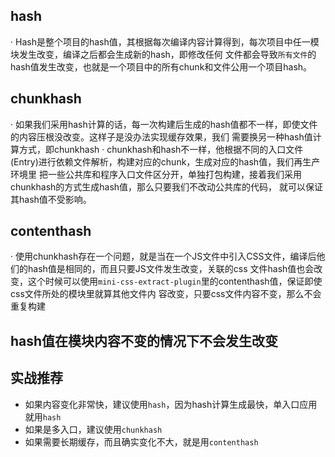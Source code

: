 ## hash
  · Hash是整个项目的hash值，其根据每次编译内容计算得到，每次项目中任一模块发生改变，编译之后都会生成新的hash，即修改任何
    文件都会导致`所有文件`的hash值发生改变，也就是一个项目中的所有chunk和文件公用一个项目hash。

## chunkhash
  · 如果我们采用hash计算的话，每一次构建后生成的hash值都不一样，即使文件的内容压根没改变。这样子是没办法实现缓存效果，我们
    需要换另一种hash值计算方式，即chunkhash
  · chunkhash和hash不一样，他根据不同的入口文件(Entry)进行依赖文件解析，构建对应的chunk，生成对应的hash值，我们再生产环境里
    把一些公共库和程序入口文件区分开，单独打包构建，接着我们采用chunkhash的方式生成hash值，那么只要我们不改动公共库的代码，
    就可以保证其hash值不受影响。

## contenthash
 · 使用chunkhash存在一个问题，就是当在一个JS文件中引入CSS文件，编译后他们的hash值是相同的，而且只要JS文件发生改变，关联的css
   文件hash值也会改变，这个时候可以使用`mini-css-extract-plugin`里的contenthash值，保证即使css文件所处的模块里就算其他文件内
   容改变，只要css文件内容不变，那么不会重复构建

## hash值在模块内容不变的情况下不会发生改变

## 实战推荐
  - 如果内容变化非常快，建议使用`hash`，因为hash计算生成最快，单入口应用就用`hash`
  - 如果是多入口，建议使用`chunkhash`
  - 如果需要长期缓存，而且确实变化不大，就是用`contenthash`